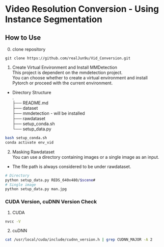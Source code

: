 # Video Resolution Conversion - Using Instance Segmentation  

## How to Use  
0. clone repository  
```
git clone https://github.com/realJun9u/Vid_Conversion.git
```
1. Create Virtual Environment and Install MMDetection  
This project is dependent on the mmdetection project.  
You can choose whether to create a virtual environment and install Pytorch or proceed with the current environment.  

* Directory Structure  
.  
├── README.md  
├── dataset  
├── mmdetection - will be installed  
├── rawdataset  
├── setup_conda.sh  
└── setup_data.py  

```bash
bash setup_conda.sh
conda activate env_vid
```

2. Masking Rawdataset  
You can use a directory containing images or a single image as an input.  
* The file path is always considered to be under rawdataset.  

```bash
# Directory
python setup_data.py REDS_640x480/$scene#
# Single image
python setup_data.py man.jpg
``` 
  
### CUDA Version, cuDNN Version Check  
1. CUDA  
```bash  
nvcc -V
```
2. cuDNN  
```bash
cat /usr/local/cuda/include/cudnn_version.h | grep CUDNN_MAJOR -A 2
```
